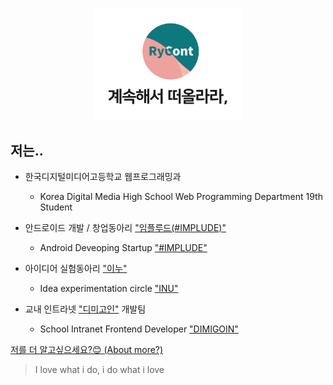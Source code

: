 <p align="center">
    <img src="./profile.svg" width="240px">
</p>

## 저는..
- 한국디지털미디어고등학교 웹프로그래밍과
    - Korea Digital Media High School Web Programming Department 19th Student

- 안드로이드 개발 / 창업동아리 ["임플루드(#IMPLUDE)"](http://implude.com/)
    - Android Deveoping Startup ["#IMPLUDE"](http://implude.com/)

- 아이디어 실험동아리 ["이누"](http://github.com/inudevs)
    - Idea experimentation circle ["INU"](http://github.com/inudevs)

- 교내 인트라넷 ["디미고인"](https://github.com/dimigoin) 개발팀
    - School Intranet Frontend Developer ["DIMIGOIN"](https://github.com/dimigoin)

[저를 더 알고싶으세요?😊 (About more?)](https://rycont.github.io/)

> I love what i do, i do what i love

